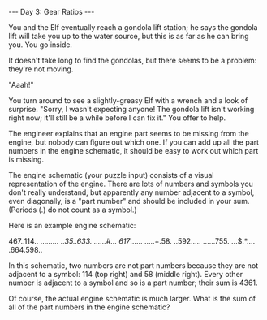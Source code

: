 --- Day 3: Gear Ratios ---

You and the Elf eventually reach a gondola lift station; he says the gondola lift will take you up to the 
water source, but this is as far as he can bring you. You go inside.

It doesn't take long to find the gondolas, but there seems to be a problem: they're not moving.

"Aaah!"

You turn around to see a slightly-greasy Elf with a wrench and a look of surprise. 
"Sorry, I wasn't expecting anyone! The gondola lift isn't working right now; it'll still be a while before 
I can fix it." You offer to help.

The engineer explains that an engine part seems to be missing from the engine, but nobody can figure out 
which one. If you can add up all the part numbers in the engine schematic, it should be easy to work out 
which part is missing.

The engine schematic (your puzzle input) consists of a visual representation of the engine. 
There are lots of numbers and symbols you don't really understand, but apparently any number adjacent 
to a symbol, even diagonally, is a "part number" and should be included in your sum. 
(Periods (.) do not count as a symbol.)

Here is an example engine schematic:

467..114..
...*......
..35..633.
......#...
617*......
.....+.58.
..592.....
......755.
...$.*....
.664.598..


In this schematic, two numbers are not part numbers because they are not adjacent to a symbol: 
114 (top right) and 58 (middle right). 
Every other number is adjacent to a symbol and so is a part number; 
their sum is 4361.

Of course, the actual engine schematic is much larger. 
What is the sum of all of the part numbers in the engine schematic?